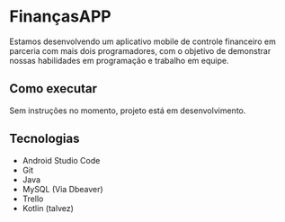 # FinançasAPP

Estamos desenvolvendo um aplicativo mobile de controle financeiro em parceria com mais dois programadores, com o objetivo de demonstrar nossas habilidades em programação e trabalho em equipe.

## Como executar

Sem instruções no momento, projeto está em desenvolvimento.

## Tecnologias

- Android Studio Code
- Git
- Java
- MySQL (Via Dbeaver)
- Trello
- Kotlin (talvez)
